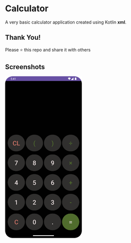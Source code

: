 # Calculator
A very basic calculator application created using Kotlin **xml**. 

## Thank You!
Please ⭐️ this repo and share it with others

## Screenshots

<img src="images/calculator.png" width="250"/>
